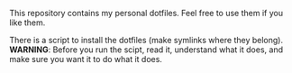 This repository contains my personal dotfiles. Feel free to use them if you
like them.

There is a script to install the dotfiles (make symlinks where they belong).
**WARNING**: Before you run the scipt, read it, understand what it does, and
make sure you want it to do what it does.

